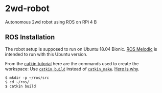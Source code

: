# 2wd-robot
Autonomous 2wd robot using ROS on RPi 4 B

## ROS Installation

The robot setup is supposed to run on Ubuntu 18.04 Bionic. [ROS Melodic]() is intended to run with this Ubuntu version.

From the [catkin tutorial](https://wiki.ros.org/catkin/Tutorials) here are the commands used to create the workspace:
Use [`catkin build`](https://catkin-tools.readthedocs.io/en/latest/verbs/catkin_build.html) instead of [`catkin_make`](https://wiki.ros.org/catkin/commands/catkin_make).
[Here is why](https://robotics.stackexchange.com/questions/16604/ros-catkin-make-vs-catkin-build).

```
$ mkdir -p ~/ros/src
$ cd ~/ros/
$ catkin build
``` 
